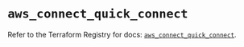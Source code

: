# `aws_connect_quick_connect`

Refer to the Terraform Registry for docs: [`aws_connect_quick_connect`](https://registry.terraform.io/providers/hashicorp/aws/3.76.1/docs/resources/connect_quick_connect).
